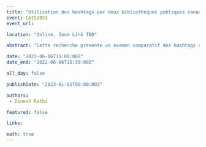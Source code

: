 ```yaml
---
title: "Utilisation des hashtags par deux bibliothèques publiques canadiennes : un examen comparatif"
event: CAIS2023
event_url: 

location: "Online, Zoom Link TBD"

abstract: "Cette recherche présente un examen comparatif des hashtags dans les tweets publiés par les deux grandes bibliothèques publiques canadiennes, la bibliothèque publique d'Edmonton (EPL) et la bibliothèque publique de Calgary (CPL), desservant les communautés de la province de l'Alberta. Les statistiques descriptives révèlent des variations entre les deux bibliothèques dans le nombre et les types de hashtags. Les deux bibliothèques ont utilisé un certain nombre de hashtags qui avaient des noms de bibliothèques comprenant des initiales pour contribuer à leur visibilité, et des codes d'aéroport locaux ou les noms de villes respectifs pour établir leurs associations explicites et implicites avec leur zone géographique d'opérations. L'article contribue à la littérature sur l'utilisation des hashtags, en particulier dans le contexte des bibliothèques publiques canadiennes. Il fournira des informations factuelles à d'autres bibliothèques sur les moyens de créer des hashtags pour renforcer leur présence en ligne, partager numériquement des informations et promouvoir des événements, des programmes et des services."

date: "2023-06-06T15:00:00Z"
date_end: "2022-06-06T15:30:00Z"

all_day: false

publishDate: "2023-01-01T00:00:00Z"

authors:
 - Dinesh Rathi

featured: false

links:

math: true
---
```


